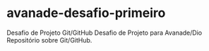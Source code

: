 # avanade-desafio-primeiro
Desafio de Projeto Git/GitHub
Desafio de Projeto  para Avanade/Dio Repositório sobre Git/GitHub.

